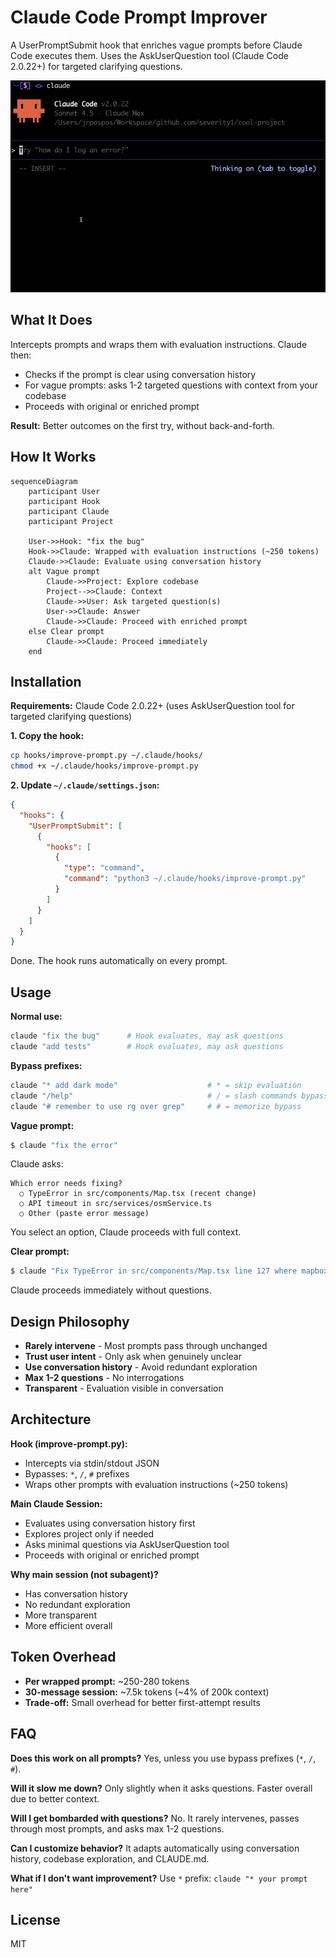 # Claude Code Prompt Improver

A UserPromptSubmit hook that enriches vague prompts before Claude Code executes them. Uses the AskUserQuestion tool (Claude Code 2.0.22+) for targeted clarifying questions.

![Demo](assets/demo.gif)

## What It Does

Intercepts prompts and wraps them with evaluation instructions. Claude then:
- Checks if the prompt is clear using conversation history
- For vague prompts: asks 1-2 targeted questions with context from your codebase
- Proceeds with original or enriched prompt

**Result:** Better outcomes on the first try, without back-and-forth.

## How It Works

```mermaid
sequenceDiagram
    participant User
    participant Hook
    participant Claude
    participant Project

    User->>Hook: "fix the bug"
    Hook->>Claude: Wrapped with evaluation instructions (~250 tokens)
    Claude->>Claude: Evaluate using conversation history
    alt Vague prompt
        Claude->>Project: Explore codebase
        Project-->>Claude: Context
        Claude->>User: Ask targeted question(s)
        User->>Claude: Answer
        Claude->>Claude: Proceed with enriched prompt
    else Clear prompt
        Claude->>Claude: Proceed immediately
    end
```

## Installation

**Requirements:** Claude Code 2.0.22+ (uses AskUserQuestion tool for targeted clarifying questions)

**1. Copy the hook:**
```bash
cp hooks/improve-prompt.py ~/.claude/hooks/
chmod +x ~/.claude/hooks/improve-prompt.py
```

**2. Update `~/.claude/settings.json`:**
```json
{
  "hooks": {
    "UserPromptSubmit": [
      {
        "hooks": [
          {
            "type": "command",
            "command": "python3 ~/.claude/hooks/improve-prompt.py"
          }
        ]
      }
    ]
  }
}
```

Done. The hook runs automatically on every prompt.

## Usage

**Normal use:**
```bash
claude "fix the bug"      # Hook evaluates, may ask questions
claude "add tests"        # Hook evaluates, may ask questions
```

**Bypass prefixes:**
```bash
claude "* add dark mode"                    # * = skip evaluation
claude "/help"                              # / = slash commands bypass
claude "# remember to use rg over grep"     # # = memorize bypass
```

**Vague prompt:**
```bash
$ claude "fix the error"
```

Claude asks:
```
Which error needs fixing?
  ○ TypeError in src/components/Map.tsx (recent change)
  ○ API timeout in src/services/osmService.ts
  ○ Other (paste error message)
```

You select an option, Claude proceeds with full context.

**Clear prompt:**
```bash
$ claude "Fix TypeError in src/components/Map.tsx line 127 where mapboxgl.Map constructor is missing container option"
```

Claude proceeds immediately without questions.

## Design Philosophy

- **Rarely intervene** - Most prompts pass through unchanged
- **Trust user intent** - Only ask when genuinely unclear
- **Use conversation history** - Avoid redundant exploration
- **Max 1-2 questions** - No interrogations
- **Transparent** - Evaluation visible in conversation

## Architecture

**Hook (improve-prompt.py):**
- Intercepts via stdin/stdout JSON
- Bypasses: `*`, `/`, `#` prefixes
- Wraps other prompts with evaluation instructions (~250 tokens)

**Main Claude Session:**
- Evaluates using conversation history first
- Explores project only if needed
- Asks minimal questions via AskUserQuestion tool
- Proceeds with original or enriched prompt

**Why main session (not subagent)?**
- Has conversation history
- No redundant exploration
- More transparent
- More efficient overall

## Token Overhead

- **Per wrapped prompt:** ~250-280 tokens
- **30-message session:** ~7.5k tokens (~4% of 200k context)
- **Trade-off:** Small overhead for better first-attempt results

## FAQ

**Does this work on all prompts?**
Yes, unless you use bypass prefixes (`*`, `/`, `#`).

**Will it slow me down?**
Only slightly when it asks questions. Faster overall due to better context.

**Will I get bombarded with questions?**
No. It rarely intervenes, passes through most prompts, and asks max 1-2 questions.

**Can I customize behavior?**
It adapts automatically using conversation history, codebase exploration, and CLAUDE.md.

**What if I don't want improvement?**
Use `*` prefix: `claude "* your prompt here"`

## License

MIT
